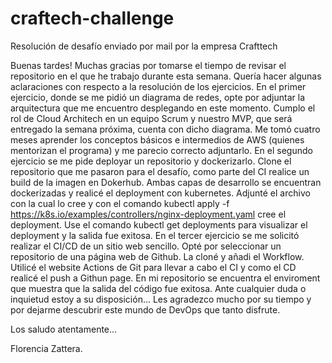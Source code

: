 # craftech-challenge
Resolución de desafío enviado por mail por la empresa Crafttech

Buenas tardes! Muchas gracias por tomarse el tiempo de revisar el repositorio en el que he trabajo durante esta semana.
Quería hacer algunas aclaraciones con respecto a la resolución de los ejercicios.
En el primer ejercicio, donde se me pidió un diagrama de redes, opte por adjuntar la arquitectura que me encuentro desplegando en este momento.
Cumplo el rol de Cloud Architech en un equipo Scrum y nuestro MVP, que será entregado la semana próxima, cuenta con dicho diagrama. Me tomó cuatro
meses aprender los conceptos básicos e intermedios de AWS (quienes mentorizan el programa) y me parecio correcto adjuntarlo.
En el segundo ejercicio se me pide deployar un repositorio y dockerizarlo. Clone el repositorio que me pasaron para el desafío, como parte del CI
realice un build de la imagen en Dokerhub. Ambas capas de desarrollo se encuentran dockerizadas y realicé el deployment con kubernetes. Adjunté 
el archivo con la cual lo cree y con el comando kubectl apply -f https://k8s.io/examples/controllers/nginx-deployment.yaml cree el deployment.
Use el comando kubectl get deployments para visualizar el deployment y la salida fue exitosa. 
En el tercer ejercicio se me solicitó realizar el CI/CD de un sitio web sencillo. Opté por seleccionar un repositorio de una página web
de Github. La cloné y añadi el Workflow. Utilicé el website Actions de Git para llevar a cabo el CI y como el CD realicé el push a Githun page. 
En mi repositorio se encuentra el enviroment que muestra que la salida del código fue exitosa. 
Ante cualquier duda o inquietud estoy a su disposición... 
Les agradezco mucho por su tiempo y por dejarme descubrir este mundo de DevOps que tanto disfrute.

Los saludo atentamente...

Florencia Zattera.
